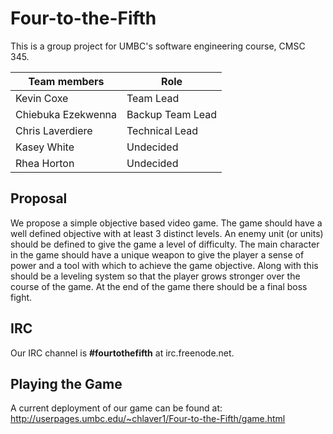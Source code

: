 Four-to-the-Fifth
=================

This is a group project for UMBC's software engineering course, CMSC 345.

| Team members       | Role             |
| ------------------ | ---------------- |
| Kevin Coxe         | Team Lead        |
| Chiebuka Ezekwenna | Backup Team Lead |
| Chris Laverdiere   | Technical Lead   |
| Kasey White        | Undecided        |
| Rhea Horton        | Undecided        |

Proposal
-----------------
We propose a simple objective based video game. The game should have a well defined objective with at least 3 distinct levels. An enemy unit (or units) should be defined to give the game a level of difficulty. The main character in the game should have a unique weapon to give the player a sense of power and a tool with which to achieve the game objective. Along with this should be a leveling system so that the player grows stronger over the course of the game. At the end of the game there should be a final boss fight.

IRC
-----------------
Our IRC channel is **#fourtothefifth** at irc.freenode.net.

Playing the Game
-----------------
A current deployment of our game can be found at:
http://userpages.umbc.edu/~chlaver1/Four-to-the-Fifth/game.html
